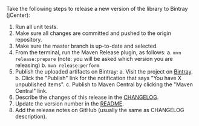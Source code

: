 Take the following steps to release a new version of the library to Bintray (jCenter):

1. Run all unit tests.
2. Make sure all changes are committed and pushed to the origin repository.
3. Make sure the master branch is up-to-date and selected.
4. From the terminal, run the Maven Release plugin, as follows:
    a. `mvn release:prepare` (note: you will be asked which version you are releasing)
    b. `mvn release:perform`
5. Publish the uploaded artifacts on Bintray:
    a. Visit the project on [Bintray](https://bintray.com/cookingfox/maven/lapasse-java).
    b. Click the "Publish" link for the notification that says "You have X unpublished items".
    c. Publish to Maven Central by clicking the "Maven Central" link.
6. Describe the changes of this release in the [CHANGELOG](../CHANGELOG.md).
7. Update the version number in the [README](../README.md).
8. Add the release notes on GitHub (usually the same as CHANGELOG description).
